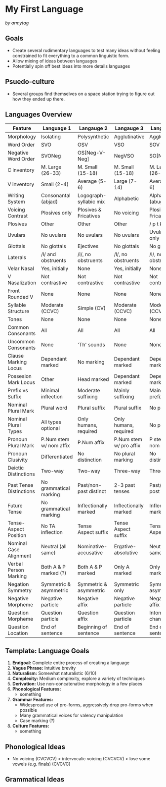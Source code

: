 # My First Language

_by armytag_

## Goals

 - Create several rudimentary languages to test many ideas without feeling constrained to fit everything to a common linguistic form.
 - Allow mixing of ideas between languages
 - Potentially spin off best ideas into more details languages

## Psuedo-culture

 - Several groups find themselves on a space station trying to figure out how they ended up there.
 
## Languages Overview

| Feature                 | Language 1              | Langauge 2              | Langauge 3              | Langauge 4              |
|---                      |---                      |---                      |---                      |---                      |
| Morphology              | Isolating               | Polysynthetic           | Agglutinative           | Agglutinative           |
| Word Order              | SVO                     | OSV                     | VSO                     | SOV                     |
| Negative Word Order     | SVONeg                  | OS[Neg-V-Neg]           | NegVSO                  | SO[Neg-V]               |
| C inventory             | M. Large (26-33)        | M. Small (15-18)        | M. Small (15-18)        | M. Large (26-33)        |
| V inventory             | Small (2-4)             | Average (5-6)           | Large (7-14)            | Average (5-6)           |
| Writing System          | Consonantal (abjad)     | Logograph-syllabic mix  | Alphabetic              | Alphasyllabic (abugida) |
| Voicing Contrast        | Plosives only           | Plosives & Fricatives   | No voicing              | Plosives & Fricatives   |
| Plosives                | Other                   | Other                   | Other                   | / p t k b d g /         |
| Uvulars                 | No uvulars              | No uvulars              | No uvulars              | Uvular stops only       |
| Glottals                | No glottals             | Ejectives               | No glottals             | No glottals             |
| Laterals                | /l/ and obstruents      | /l/, no obstruents      | /l/, no obstruents      | /l/, no obstruents      |
| Velar Nasal             | Yes, initially          | None                    | Yes, initially          | None                    |
| V Nasalization          | Not contrastive         | Not contrastive         | Not contrastive         | Not contrastive         |
| Front Rounded V         | None                    | None                    | None                    | None                    |
| Syllable Structure      | Moderate (CCVC)         | Simple (CV)             | Moderate (CCVC)         | Moderate (CCVC)         |
| Tones                   | None                    | None                    | None                    | None                    |
| Common Consonants       | All                     | All                     | All                     | All                     |
| Uncommon Consonants     | None                    | 'Th' sounds             | None                    | None                    |
| Clause Marking Locus    | Dependant marked        | No marking              | Dependant marked        | Dependant marked        |
| Possesion Mark Locus    | Other                   | Head marked             | Dependant marked        | Dependant marked        |
| Prefix vs Suffix        | Minimal inflection      | Moderate suffixing      | Mainly suffixing        | Mainly prefixing        |
| Nominal Plural Mark     | Plural word             | Plural suffix           | Plural suffix           | No plural               |
| Nominal Plural Types    | All types optional      | Only humans, required   | Only humans, required   | No plural               |
| Pronoun Plural Mark     | P.Num stem w/ nom affix | P.Num affix             | P.Num stem w/ pro affix | P stem w/ nom affix     |
| Pronoun Clusivity       | Differentiated          | No distinction          | No plural marking       | No distinction          |
| Deictic Distinctions    | Two-way                 | Two-way                 | Three-way               | Three-way               |
| Past Tense Distinctions | No grammatical marking  | Past/non-past distinct  | 2-3 past tenses         | Past/non-post distinct  |
| Future Tense            | No grammatical marking  | Inflectionally marked   | Inflectionally marked   | Inflectionally marked   |
| Tense-Aspect Position   | No TA inflection        | Tense Aspect suffix     | Tense Aspect suffix     | Tense Aspect suffix     |
| Nominal Case Alignment  | Neutral (all same)      | Nominative-accusative   | Ergative-absolutive     | Neutral (all same)      |
| Verbal Person Marking   | Both A & P marked (?)   | Both A & P marked       | Only A marked           | Only P marked           |
| Negation Symmetry       | Symmetric & asymmetric  | Symmetric & asymmetric  | Symmetric only          | Symmetric & asymmetric  |
| Negative Morpheme       | Negative particle       | Negative affix          | Negative particle       | Negative affix          |
| Question Morpheme       | Question particle       | Question affix          | Question particle       | Intonation change       |
| Question Location       | End of sentence         | Beginning of sentence   | End of sentence         | End of sentence         |

## Template: Language Goals

1. **Endgoal:** Complete entire process of creating a language
2. **Vague Phrase:** Intuitive brevity
3. **Naturalism:** Somewhat naturalistic (6/10)
4. **Complexity:** Medium complexity, explore a variety of techniques
5. **Derivation:** Use non-concatenative morphology in a few places
6. **Phonological Features:** 
    - something
7. **Grammar Features:**
    - Widespread use of pro-forms, aggressively drop pro-forms when possible
    - Many grammatical voices for valency manipulation
    - Case marking (?)
8. **Culture Features:** 
    - something

## Phonological Ideas

 - No voicing (CVCVCV) > intervocalic voicing (CVCVCV) > lose some vowels (e.g. finals) (CVCVC)

## Grammatical Ideas
